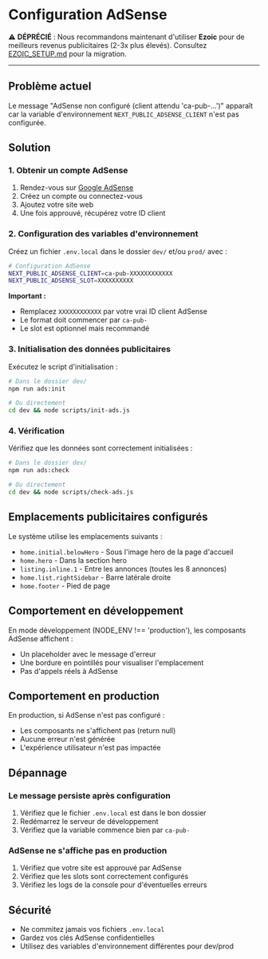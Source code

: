 # Configuration AdSense

⚠️ **DÉPRÉCIÉ** : Nous recommandons maintenant d'utiliser **Ezoic** pour de meilleurs revenus publicitaires (2-3x plus élevés). Consultez [EZOIC_SETUP.md](./EZOIC_SETUP.md) pour la migration.

---

## Problème actuel
Le message "AdSense non configuré (client attendu 'ca-pub-…')" apparaît car la variable d'environnement `NEXT_PUBLIC_ADSENSE_CLIENT` n'est pas configurée.

## Solution

### 1. Obtenir un compte AdSense
1. Rendez-vous sur [Google AdSense](https://www.google.com/adsense/)
2. Créez un compte ou connectez-vous
3. Ajoutez votre site web
4. Une fois approuvé, récupérez votre ID client

### 2. Configuration des variables d'environnement

Créez un fichier `.env.local` dans le dossier `dev/` et/ou `prod/` avec :

```bash
# Configuration AdSense
NEXT_PUBLIC_ADSENSE_CLIENT=ca-pub-XXXXXXXXXXXX
NEXT_PUBLIC_ADSENSE_SLOT=XXXXXXXXXX
```

**Important :**
- Remplacez `XXXXXXXXXXXX` par votre vrai ID client AdSense
- Le format doit commencer par `ca-pub-`
- Le slot est optionnel mais recommandé

### 3. Initialisation des données publicitaires

Exécutez le script d'initialisation :

```bash
# Dans le dossier dev/
npm run ads:init

# Ou directement
cd dev && node scripts/init-ads.js
```

### 4. Vérification

Vérifiez que les données sont correctement initialisées :

```bash
# Dans le dossier dev/
npm run ads:check

# Ou directement
cd dev && node scripts/check-ads.js
```

## Emplacements publicitaires configurés

Le système utilise les emplacements suivants :

- `home.initial.belowHero` - Sous l'image hero de la page d'accueil
- `home.hero` - Dans la section hero
- `listing.inline.1` - Entre les annonces (toutes les 8 annonces)
- `home.list.rightSidebar` - Barre latérale droite
- `home.footer` - Pied de page

## Comportement en développement

En mode développement (NODE_ENV !== 'production'), les composants AdSense affichent :
- Un placeholder avec le message d'erreur
- Une bordure en pointillés pour visualiser l'emplacement
- Pas d'appels réels à AdSense

## Comportement en production

En production, si AdSense n'est pas configuré :
- Les composants ne s'affichent pas (return null)
- Aucune erreur n'est générée
- L'expérience utilisateur n'est pas impactée

## Dépannage

### Le message persiste après configuration
1. Vérifiez que le fichier `.env.local` est dans le bon dossier
2. Redémarrez le serveur de développement
3. Vérifiez que la variable commence bien par `ca-pub-`

### AdSense ne s'affiche pas en production
1. Vérifiez que votre site est approuvé par AdSense
2. Vérifiez que les slots sont correctement configurés
3. Vérifiez les logs de la console pour d'éventuelles erreurs

## Sécurité

- Ne commitez jamais vos fichiers `.env.local`
- Gardez vos clés AdSense confidentielles
- Utilisez des variables d'environnement différentes pour dev/prod
